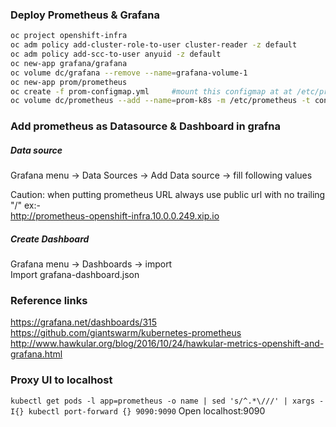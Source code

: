 ### Deploy Prometheus & Grafana
```sh
oc project openshift-infra
oc adm policy add-cluster-role-to-user cluster-reader -z default
oc adm policy add-scc-to-user anyuid -z default 
oc new-app grafana/grafana  
oc volume dc/grafana --remove --name=grafana-volume-1
oc new-app prom/prometheus
oc create -f prom-configmap.yml     #mount this configmap at at /etc/prometheus/prometheus.yml
oc volume dc/prometheus --add --name=prom-k8s -m /etc/prometheus -t configmap --configmap-name=prom-k8s
```

### Add prometheus as Datasource & Dashboard in grafna  
##### Data source
Grafana menu -> Data Sources -> Add Data source -> fill following values  

Caution:  when putting prometheus URL always use public url with no trailing "/"  ex:-   
http://prometheus-openshift-infra.10.0.0.249.xip.io

##### Create Dashboard
Grafana menu -> Dashboards -> import       
Import grafana-dashboard.json  









### Reference links
https://grafana.net/dashboards/315
https://github.com/giantswarm/kubernetes-prometheus
http://www.hawkular.org/blog/2016/10/24/hawkular-metrics-openshift-and-grafana.html

### Proxy UI to localhost
`kubectl get pods -l app=prometheus -o name | sed 's/^.*\///' | xargs -I{} kubectl port-forward {} 9090:9090`
 Open localhost:9090   
